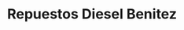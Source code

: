 ---
title: "Repuestos Diesel Benitez"
url: /guayaquil/repuestos-diesel-benitez/
shop: piezas de automóviles
---